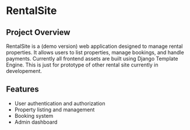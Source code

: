 # RentalSite

## Project Overview

RentalSite is a (demo version) web application designed to manage rental properties. It allows users to list properties, manage bookings, and handle payments. Currently all frontend assets are built using Django Template Engine. This is just for prototype of other rental site currently in developement.

## Features

- User authentication and authorization
- Property listing and management
- Booking system
- Admin dashboard
